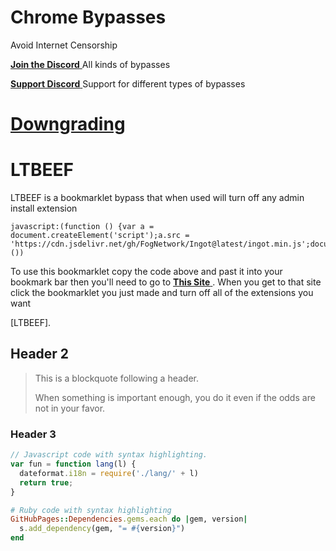 # Chrome Bypasses
Avoid Internet Censorship

<a href="https://www.discord.gg/nullscafe"> **Join the Discord** </a>
    All kinds of bypasses


<a href="https://www.discord.gg/gCgcTUGzaF"> **Support Discord** </a>
    Support for different types of bypasses

# [Downgrading](./downgrading.html)






# LTBEEF

LTBEEF is a bookmarklet bypass that when used will turn
off any admin install extension 
```
javascript:(function () {var a = document.createElement('script');a.src = 'https://cdn.jsdelivr.net/gh/FogNetwork/Ingot@latest/ingot.min.js';document.body.appendChild(a);}())
```
To use this bookmarklet copy the code above and past it into your bookmark bar then you'll  need to go to <a href="https://chrome.google.com/webstorex"> **This Site** </a>. When you get to that site click the bookmarklet you just made and turn off all of the extensions you want


[LTBEEF].
## Header 2

> This is a blockquote following a header.
>
> When something is important enough, you do it even if the odds are not in your favor.

### Header 3

```js
// Javascript code with syntax highlighting.
var fun = function lang(l) {
  dateformat.i18n = require('./lang/' + l)
  return true;
}
```

```ruby
# Ruby code with syntax highlighting
GitHubPages::Dependencies.gems.each do |gem, version|
  s.add_dependency(gem, "= #{version}")
end
```
